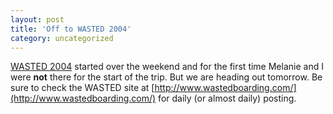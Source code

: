 ```yaml
---
layout: post
title: 'Off to WASTED 2004'
category: uncategorized
---
```


[WASTED 2004](http://www.wastedboarding.com/) started over the weekend and for the first time Melanie and I were **not** there for the start of the trip.  But we are heading out tomorrow.  Be sure to check the WASTED site at [http://www.wastedboarding.com/](http://www.wastedboarding.com/) for daily (or almost daily) posting.
